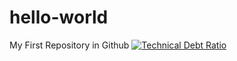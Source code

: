 hello-world
===========

My First Repository in Github
[![Technical Debt Ratio](http://nemo.sonarqube.org/drilldown/measures/219971?metric=sqale_debt_ratio)](http://nemo.sonarqube.org/drilldown/measures/219971)
